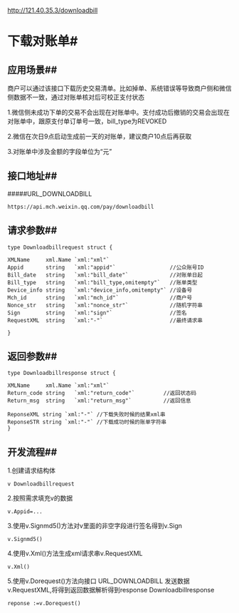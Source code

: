 http://121.40.35.3/downloadbill
# 下载对账单#

## 应用场景##

商户可以通过该接口下载历史交易清单。比如掉单、系统错误等导致商户侧和微信侧数据不一致，通过对账单核对后可校正支付状态


1.微信侧未成功下单的交易不会出现在对账单中。支付成功后撤销的交易会出现在对账单中，跟原支付单订单号一致，bill_type为REVOKED

2.微信在次日9点启动生成前一天的对账单，建议商户10点后再获取

3.对账单中涉及金额的字段单位为“元”


## 接口地址##
#####URL_DOWNLOADBILL

	https://api.mch.weixin.qq.com/pay/downloadbill

## 请求参数##

	type Downloadbillrequest struct {

	XMLName     xml.Name `xml:"xml"`
	Appid       string   `xml:"appid"`                 //公众账号ID
	Bill_date   string   `xml:"bill_date"`             //对账单日起
	Bill_type   string   `xml:"bill_type,omitempty"`   //账单类型
	Device_info string   `xml:"device_info,omitempty"` //设备号
	Mch_id      string   `xml:"mch_id"`                //商户号
	Nonce_str   string   `xml:"nonce_str"`             //随机字符串
	Sign        string   `xml:"sign"`                  //签名
	RequestXML  string   `xml:"-"`                     //最终请求串

	}
## 返回参数##

	type Downloadbillresponse struct {

	XMLName     xml.Name `xml:"xml"`
	Return_code string   `xml:"return_code"`         //返回状态码
	Return_msg  string   `xml:"return_msg"`          //返回信息

	ReponseXML string `xml:"-"` //下载失败时候的结果xml串
	ReponseSTR string `xml:"-"` //下载成功时候的账单字符串
	}


## 开发流程##

1.创建请求结构体

	v Downloadbillrequest
 

2.按照需求填充v的数据
 	
	v.Appid=...

3.使用v.Signmd5()方法对v里面的非空字段进行签名得到v.Sign

	v.Signmd5()	

4.使用v.Xml()方法生成xml请求串v.RequestXML

	v.Xml()

5.使用v.Dorequest()方法向接口 URL_DOWNLOADBILL 发送数据v.RequestXML,将得到返回数据解析得到response Downloadbillresponse

	reponse :=v.Dorequest()